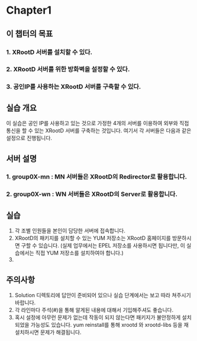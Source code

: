 # Chapter1
## 이 챕터의 목표
### 1. XRootD 서버를 설치할 수 있다.
### 2. XRootD 서버를 위한 방화벽을 설정할 수 있다.
### 3. 공인IP를 사용하는 XRootD 서버를 구축할 수 있다.

## 실습 개요
이 실습은 공인 IP를 사용하고 있는 것으로 가정한 4개의 서버를 이용하여 외부와 직접 통신을 할 수 있는
XRootD 서버를 구축하는 것입니다. 여기서 각 서버들은 다음과 같은 설정으로 진행됩니다.

## 서버 설명
### 1. group0X-mn : MN 서버들은 XRootD의 Redirector로 활용합니다.
### 2. group0X-wn : WN 서버들은 XRootD의 Server로 활용합니다.

## 실습 
1. 각 조별 인원들을 본인이 담당한 서버에 접속합니다.
1. XRootD의 패키지를 설치할 수 있는 YUM 저장소는 XRootD 홈페이지를 방문하시면 구할 수 있습니다.
   (실제 업무에서는 EPEL 저장소를 사용하시면 됩니다만, 이 실습에서는 직접 YUM 저장소를 설치하여야
   합니다.)
1. 


## 주의사항
1. Solution 디렉토리에 답안이 준비되어 있으나 실습 단계에서는 보고 따라 쳐주시기 바랍니다.
1. 각 라인마다 주석(\#)을 통해 알게된 내용에 대해서 기입해주셔도 좋습니다.
1. 혹시 설정에 아무런 문제가 없는데 작동이 되지 않는다면 패키지가 불안정하게 설치되었을 가능성도
   있습니다. yum reinstall를 통해 xrootd 와 xrootd-libs 등을 재설치하시면 문제가 해결됩니다.


